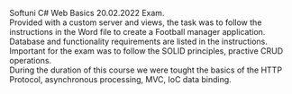 Softuni C# Web Basics 20.02.2022 Exam.
<br>
Provided with a custom server and views, the task was to follow the instructions in the Word file to create a Football manager application.
<br>
Database and functionality requirements are listed in the instructions.
<br>
Important for the exam was to follow the SOLID principles, practive CRUD operations. 
<br>
During the duration of this course we were tought the basics of the HTTP Protocol, asynchronous processing, MVC, IoC data binding. 
